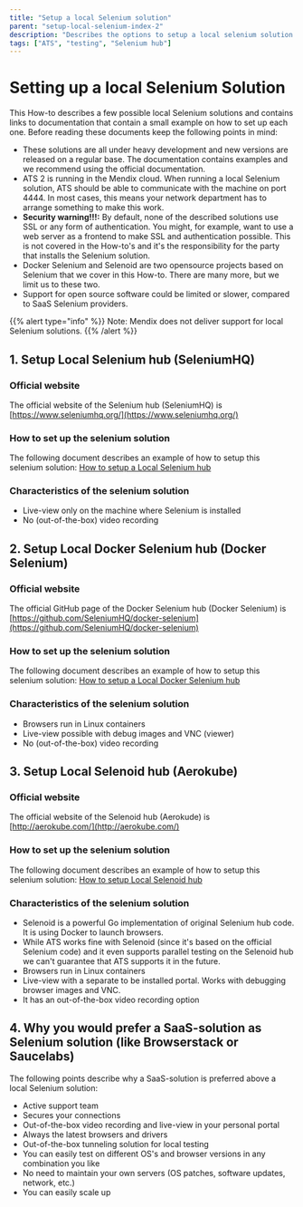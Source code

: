 ```yaml
---
title: "Setup a local Selenium solution"
parent: "setup-local-selenium-index-2"
description: "Describes the options to setup a local selenium solution."
tags: ["ATS", "testing", "Selenium hub"]
---
```


# Setting up a local Selenium Solution

This How-to describes a few possible local Selenium solutions and contains links to documentation that contain a small example on how to set up each one. Before reading these documents keep the following points in mind:

- These solutions are all under heavy development and new versions are released on a regular base. The documentation contains examples and we recommend using the official documentation.
- ATS 2 is running in the Mendix cloud. When running a local Selenium solution, ATS should be able to communicate with the machine on port 4444. In most cases, this means your network department has to arrange something to make this work.
- **Security warning!!!:** By default, none of the described solutions use SSL or any form of authentication. You might, for example, want to use a web server as a frontend to make SSL and authentication possible. This is not covered in the How-to's and it's the responsibility for the party that installs the Selenium solution.
- Docker Selenium and Selenoid are two opensource projects based on Selenium that we cover in this How-to. There are many more, but we limit us to these two. 
- Support for open source software could be limited or slower, compared to SaaS Selenium providers.

{{% alert type="info" %}}
 Note: Mendix does not deliver support for local Selenium solutions. 
  {{% /alert %}}

## 1. Setup Local Selenium hub (SeleniumHQ) ##

### Official website
The official website of the Selenium hub (SeleniumHQ) is [https://www.seleniumhq.org/](https://www.seleniumhq.org/)

### How to set up the selenium solution
The following document describes an example of how to setup this selenium solution: [How to setup a Local Selenium hub](setup-local-selenium-hub-2)

### Characteristics of the selenium solution
- Live-view only on the machine where Selenium is installed
- No (out-of-the-box) video recording

## 2. Setup Local Docker Selenium hub (Docker Selenium) ##

### Official website
The official GitHub page of the Docker Selenium hub (Docker Selenium) is [https://github.com/SeleniumHQ/docker-selenium](https://github.com/SeleniumHQ/docker-selenium)

### How to set up the selenium solution
The following document describes an example of how to setup this selenium solution: [How to setup a Local Docker Selenium hub](setup-local-docker-selenium-hub-2)

### Characteristics of the selenium solution
- Browsers run in Linux containers
- Live-view possible with debug images and VNC (viewer)
- No (out-of-the-box) video recording

## 3. Setup Local Selenoid hub (Aerokube) ##

### Official website
The official website of the Selenoid hub (Aerokude) is [http://aerokube.com/](http://aerokube.com/)

### How to set up the selenium solution
The following document describes an example of how to setup this selenium solution: [How to setup Local Selenoid hub](setup-local-selenoid-hub-2)

### Characteristics of the selenium solution
- Selenoid is a powerful Go implementation of original Selenium hub code. It is using Docker to launch browsers.
- While ATS works fine with Selenoid (since it's based on the official Selenium code) and it even supports parallel testing on the Selenoid hub we can't guarantee that ATS supports it in the future.
- Browsers run in Linux containers
- Live-view with a separate to be installed portal. Works with debugging browser images and VNC.
- It has an out-of-the-box video recording option

## 4. Why you would prefer a SaaS-solution as Selenium solution (like Browserstack or Saucelabs) ##

The following points describe why a SaaS-solution is preferred above a local Selenium solution:
- Active support team
- Secures your connections
- Out-of-the-box video recording and live-view in your personal portal
- Always the latest browsers and drivers
- Out-of-the-box tunneling solution for local testing
- You can easily test on different OS's and browser versions in any combination you like
- No need to maintain your own servers (OS patches, software updates, network, etc.)
- You can easily scale up
